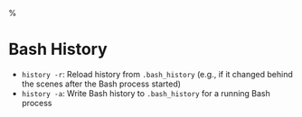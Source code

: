 %

# Bash History

- `history -r`: Reload history from `.bash_history` (e.g., if it changed behind the scenes after the Bash process started)
- `history -a`: Write Bash history to `.bash_history` for a running Bash process
